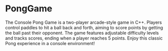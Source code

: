 # PongGame
The Console Pong Game is a two-player arcade-style game in C++. Players control paddles to hit a ball back and forth, aiming to score points by getting the ball past their opponent. The game features adjustable difficulty levels and tracks scores, ending when a player reaches 5 points. Enjoy this classic Pong experience in a console environment!
